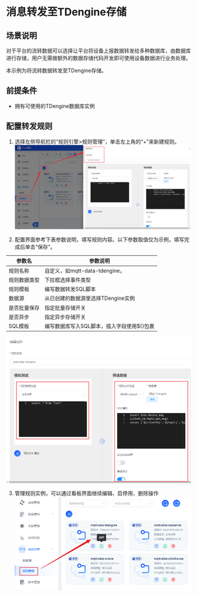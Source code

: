 # 消息转发至TDengine存储

## 场景说明
对于平台的流转数据可以选择让平台将设备上报数据转发给多种数据库，由数据库进行存储，用户无需做额外的数据存储代码开发即可使用设备数据进行业务处理。

本示例为将流转数据转发至TDengine存储。

## 前提条件
- 拥有可使用的TDengine数据库实例

## 配置转发规则
1. 选择左侧导航栏的“规则引擎>规则管理”，单击左上角的“+”来新建规则。
![td_rule_1.png](../../../assets/images/gzyq/rule/td_rule_1.png)

2. 配置界面参考下表参数说明，填写规则内容。以下参数取值仅为示例，填写完成后单击“保存”。

| **参数名** | **参数说明**                 |
|---------|--------------------------|
| 规则名称    | 自定义，如mqtt-data-tdengine。 |
| 规则数据类型  | 下拉框选择事件类型                |
| 规则模板    | 编写数据转发SQL脚本              |
| 数据源     | 从已创建的数据源里选择TDengine实例    |
| 是否批量保存  | 指定批量存储开关                 |
| 是否异步    | 指定异步存储开关                 |
| SQL模板   | 编写数据库写入SQL脚本，插入字段使用${}包裹 |
![td_rule_2.png](../../../assets/images/gzyq/rule/td_rule_2.png)

3. 管理规则实例，可以通过看板界面继续编辑、启停用、删除操作
![td_rule_3.png](../../../assets/images/gzyq/rule/td_rule_3.png)
